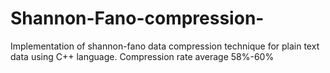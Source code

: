 # Shannon-Fano-compression-
Implementation of shannon-fano data compression technique for plain text data using C++ language.
Compression rate average 58%-60%
